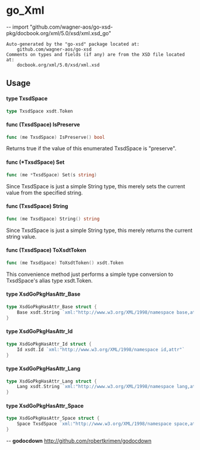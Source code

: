 # go_Xml
--
    import "github.com/wagner-aos/go-xsd-pkg/docbook.org/xml/5.0/xsd/xml.xsd_go"

	Auto-generated by the "go-xsd" package located at:
		github.com/wagner-aos/go-xsd
	Comments on types and fields (if any) are from the XSD file located at:
		docbook.org/xml/5.0/xsd/xml.xsd

## Usage

#### type TxsdSpace

```go
type TxsdSpace xsdt.Token
```


#### func (TxsdSpace) IsPreserve

```go
func (me TxsdSpace) IsPreserve() bool
```
Returns true if the value of this enumerated TxsdSpace is "preserve".

#### func (*TxsdSpace) Set

```go
func (me *TxsdSpace) Set(s string)
```
Since TxsdSpace is just a simple String type, this merely sets the current value
from the specified string.

#### func (TxsdSpace) String

```go
func (me TxsdSpace) String() string
```
Since TxsdSpace is just a simple String type, this merely returns the current
string value.

#### func (TxsdSpace) ToXsdtToken

```go
func (me TxsdSpace) ToXsdtToken() xsdt.Token
```
This convenience method just performs a simple type conversion to TxsdSpace's
alias type xsdt.Token.

#### type XsdGoPkgHasAttr_Base

```go
type XsdGoPkgHasAttr_Base struct {
	Base xsdt.String `xml:"http://www.w3.org/XML/1998/namespace base,attr"`
}
```


#### type XsdGoPkgHasAttr_Id

```go
type XsdGoPkgHasAttr_Id struct {
	Id xsdt.Id `xml:"http://www.w3.org/XML/1998/namespace id,attr"`
}
```


#### type XsdGoPkgHasAttr_Lang

```go
type XsdGoPkgHasAttr_Lang struct {
	Lang xsdt.String `xml:"http://www.w3.org/XML/1998/namespace lang,attr"`
}
```


#### type XsdGoPkgHasAttr_Space

```go
type XsdGoPkgHasAttr_Space struct {
	Space TxsdSpace `xml:"http://www.w3.org/XML/1998/namespace space,attr"`
}
```

--
**godocdown** http://github.com/robertkrimen/godocdown